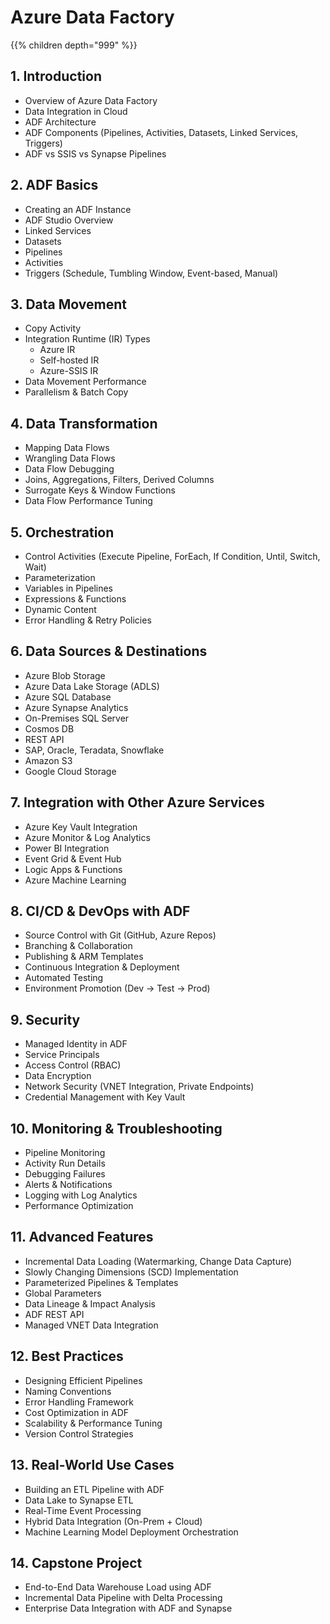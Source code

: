 # Azure Data Factory

{{% children depth="999" %}}

## 1. Introduction
- Overview of Azure Data Factory
- Data Integration in Cloud
- ADF Architecture
- ADF Components (Pipelines, Activities, Datasets, Linked Services, Triggers)
- ADF vs SSIS vs Synapse Pipelines

## 2. ADF Basics
- Creating an ADF Instance
- ADF Studio Overview
- Linked Services
- Datasets
- Pipelines
- Activities
- Triggers (Schedule, Tumbling Window, Event-based, Manual)

## 3. Data Movement
- Copy Activity
- Integration Runtime (IR) Types
  - Azure IR
  - Self-hosted IR
  - Azure-SSIS IR
- Data Movement Performance
- Parallelism & Batch Copy

## 4. Data Transformation
- Mapping Data Flows
- Wrangling Data Flows
- Data Flow Debugging
- Joins, Aggregations, Filters, Derived Columns
- Surrogate Keys & Window Functions
- Data Flow Performance Tuning

## 5. Orchestration
- Control Activities (Execute Pipeline, ForEach, If Condition, Until, Switch, Wait)
- Parameterization
- Variables in Pipelines
- Expressions & Functions
- Dynamic Content
- Error Handling & Retry Policies

## 6. Data Sources & Destinations
- Azure Blob Storage
- Azure Data Lake Storage (ADLS)
- Azure SQL Database
- Azure Synapse Analytics
- On-Premises SQL Server
- Cosmos DB
- REST API
- SAP, Oracle, Teradata, Snowflake
- Amazon S3
- Google Cloud Storage

## 7. Integration with Other Azure Services
- Azure Key Vault Integration
- Azure Monitor & Log Analytics
- Power BI Integration
- Event Grid & Event Hub
- Logic Apps & Functions
- Azure Machine Learning

## 8. CI/CD & DevOps with ADF
- Source Control with Git (GitHub, Azure Repos)
- Branching & Collaboration
- Publishing & ARM Templates
- Continuous Integration & Deployment
- Automated Testing
- Environment Promotion (Dev → Test → Prod)

## 9. Security
- Managed Identity in ADF
- Service Principals
- Access Control (RBAC)
- Data Encryption
- Network Security (VNET Integration, Private Endpoints)
- Credential Management with Key Vault

## 10. Monitoring & Troubleshooting
- Pipeline Monitoring
- Activity Run Details
- Debugging Failures
- Alerts & Notifications
- Logging with Log Analytics
- Performance Optimization

## 11. Advanced Features
- Incremental Data Loading (Watermarking, Change Data Capture)
- Slowly Changing Dimensions (SCD) Implementation
- Parameterized Pipelines & Templates
- Global Parameters
- Data Lineage & Impact Analysis
- ADF REST API
- Managed VNET Data Integration

## 12. Best Practices
- Designing Efficient Pipelines
- Naming Conventions
- Error Handling Framework
- Cost Optimization in ADF
- Scalability & Performance Tuning
- Version Control Strategies

## 13. Real-World Use Cases
- Building an ETL Pipeline with ADF
- Data Lake to Synapse ETL
- Real-Time Event Processing
- Hybrid Data Integration (On-Prem + Cloud)
- Machine Learning Model Deployment Orchestration

## 14. Capstone Project
- End-to-End Data Warehouse Load using ADF
- Incremental Data Pipeline with Delta Processing
- Enterprise Data Integration with ADF and Synapse


